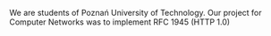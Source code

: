 We are students of Poznań University of Technology. Our project for Computer Networks was to implement RFC 1945 (HTTP 1.0)